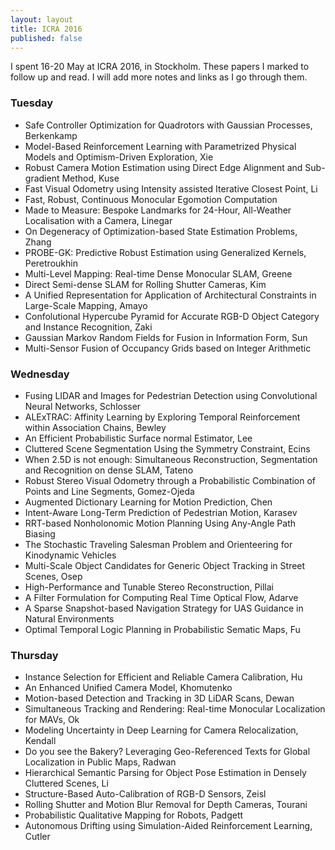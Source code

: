 ```yaml
---
layout: layout
title: ICRA 2016
published: false
---
```


I spent 16-20 May at ICRA 2016, in Stockholm. These papers I marked to follow
up and read. I will add more notes and links as I go through them.

### Tuesday
 - Safe Controller Optimization for Quadrotors with Gaussian Processes,
   Berkenkamp
 - Model-Based Reinforcement Learning with Parametrized Physical Models and
   Optimism-Driven Exploration, Xie
 - Robust Camera Motion Estimation using Direct Edge Alignment and Sub-gradient
   Method, Kuse
 - Fast Visual Odometry using Intensity assisted Iterative Closest Point, Li
 - Fast, Robust, Continuous Monocular Egomotion Computation
 - Made to Measure: Bespoke Landmarks for 24-Hour, All-Weather Localisation
   with a Camera, Linegar
 - On Degeneracy of Optimization-based State Estimation Problems, Zhang
 - PROBE-GK: Predictive Robust Estimation using Generalized Kernels,
   Peretroukhin
 - Multi-Level Mapping: Real-time Dense Monocular SLAM, Greene
 - Direct Semi-dense SLAM for Rolling Shutter Cameras, Kim
 - A Unified Representation for Application of Architectural Constraints in
   Large-Scale Mapping, Amayo
 - Confolutional Hypercube Pyramid for Accurate RGB-D Object Category and
   Instance Recognition, Zaki
 - Gaussian Markov Random Fields for Fusion in Information Form, Sun
 - Multi-Sensor Fusion of Occupancy Grids based on Integer Arithmetic

### Wednesday
 - Fusing LIDAR and Images for Pedestrian Detection using Convolutional Neural
   Networks, Schlosser
 - ALExTRAC: Affinity Learning by Exploring Temporal Reinforcement within
   Association Chains, Bewley
 - An Efficient Probabilistic Surface normal Estimator, Lee
 - Cluttered Scene Segmentation Using the Symmetry Constraint, Ecins
 - When 2.5D is not enough: Simultaneous Reconstruction, Segmentation and
   Recognition on dense SLAM, Tateno
 - Robust Stereo Visual Odometry through a Probabilistic Combination of Points
   and Line Segments, Gomez-Ojeda
 - Augmented Dictionary Learning for Motion Prediction, Chen
 - Intent-Aware Long-Term Prediction of Pedestrian Motion, Karasev
 - RRT-based Nonholonomic Motion Planning Using Any-Angle Path Biasing
 - The Stochastic Traveling Salesman Problem and Orienteering for Kinodynamic
   Vehicles
 - Multi-Scale Object Candidates for Generic Object Tracking in Street Scenes,
   Osep
 - High-Performance and Tunable Stereo Reconstruction, Pillai
 - A Filter Formulation for Computing Real Time Optical Flow, Adarve
 - A Sparse Snapshot-based Navigation Strategy for UAS Guidance in Natural
   Environments
 - Optimal Temporal Logic Planning in Probabilistic Sematic Maps, Fu

### Thursday
 - Instance Selection for Efficient and Reliable Camera Calibration, Hu
 - An Enhanced Unified Camera Model, Khomutenko
 - Motion-based Detection and Tracking in 3D LiDAR Scans, Dewan
 - Simultaneous Tracking and Rendering: Real-time Monocular Localization for
   MAVs, Ok
 - Modeling Uncertainty in Deep Learning for Camera Relocalization, Kendall
 - Do you see the Bakery? Leveraging Geo-Referenced Texts for Global
   Localization in Public Maps, Radwan
 - Hierarchical Semantic Parsing for Object Pose Estimation in Densely
   Cluttered Scenes, Li
 - Structure-Based Auto-Calibration of RGB-D Sensors, Zeisl
 - Rolling Shutter and Motion Blur Removal for Depth Cameras, Tourani
 - Probabilistic Qualitative Mapping for Robots, Padgett
 - Autonomous Drifting using Simulation-Aided Reinforcement Learning, Cutler

